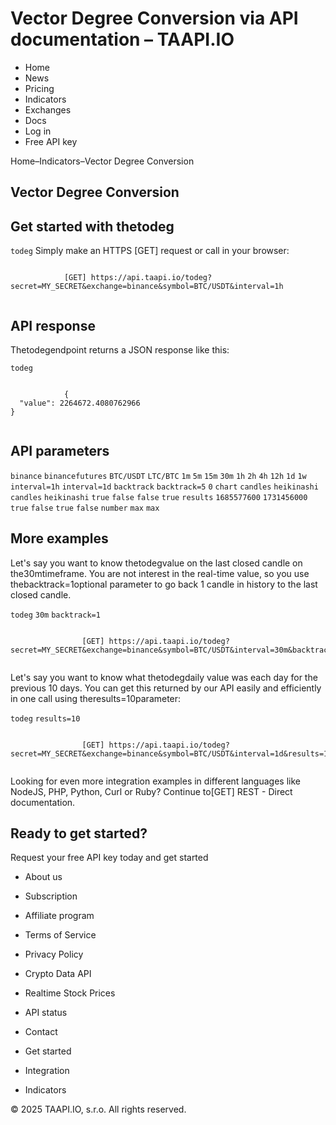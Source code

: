 # Vector Degree Conversion via API documentation – TAAPI.IO

- Home
- News
- Pricing
- Indicators
- Exchanges
- Docs
- Log in
- Free API key

Home–Indicators–Vector Degree Conversion


## Vector Degree Conversion

## Get started with thetodeg
`todeg` Simply make an HTTPS [GET] request or call in your browser:


```

			[GET] https://api.taapi.io/todeg?secret=MY_SECRET&exchange=binance&symbol=BTC/USDT&interval=1h
		
```

## API response
Thetodegendpoint returns a JSON response like this:

`todeg` 
```

			{
  "value": 2264672.4080762966
}
		
```

## API parameters
`binance` `binancefutures` `BTC/USDT` `LTC/BTC` `1m` `5m` `15m` `30m` `1h` `2h` `4h` `12h` `1d` `1w` `interval=1h` `interval=1d` `backtrack` `backtrack=5` `0` `chart` `candles` `heikinashi` `candles` `heikinashi` `true` `false` `false` `true` `results` `1685577600` `1731456000` `true` `false` `true` `false` `number` `max` `max` 
## More examples
Let's say you want to know thetodegvalue on the last closed candle on the30mtimeframe. You are not interest in the real-time value, so you use thebacktrack=1optional parameter to go back 1 candle in history to the last closed candle.

`todeg` `30m` `backtrack=1` 
```

				[GET] https://api.taapi.io/todeg?secret=MY_SECRET&exchange=binance&symbol=BTC/USDT&interval=30m&backtrack=1
			
```
Let's say you want to know what thetodegdaily value was each day for the previous 10 days. You can get this returned by our API easily and efficiently in one call using theresults=10parameter:

`todeg` `results=10` 
```

				[GET] https://api.taapi.io/todeg?secret=MY_SECRET&exchange=binance&symbol=BTC/USDT&interval=1d&results=10
			
```
Looking for even more integration examples in different languages like NodeJS, PHP, Python, Curl or Ruby? Continue to[GET] REST - Direct documentation.


## Ready to get started?
Request your free API key today and get started

- About us
- Subscription
- Affiliate program
- Terms of Service
- Privacy Policy
- Crypto Data API
- Realtime Stock Prices
- API status
- Contact

- Get started
- Integration
- Indicators

© 2025 TAAPI.IO, s.r.o. All rights reserved.

